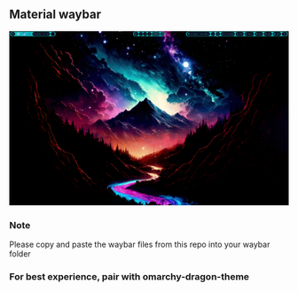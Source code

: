 ## Material waybar

![Preview of waybar](screenshot-2025-10-07_17-28-51.png)

### Note

Please copy and paste the waybar files from this repo into your waybar folder

### For best experience, pair with omarchy-dragon-theme